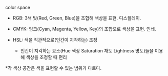 color space

- RGB: 3색 빛(Red, Green, Blue)을 조합해 색상을 표현. 디스플레이.

- CMYK: 잉크(Cyan, Magenta, Yellow, Key)의 조합으로 색상을 표현. 인쇄.

- HSL: 색을 직관적으로(인간이 지각하는) 조정
  - 인간이 지각하는 요소(Hue 색상 Saturation 채도 Lightness 명도)들을 이용해 색상을 조정할 때 편리

\*각 색상 공간은 색을 표현할 수 있는 범위가 다르다.

